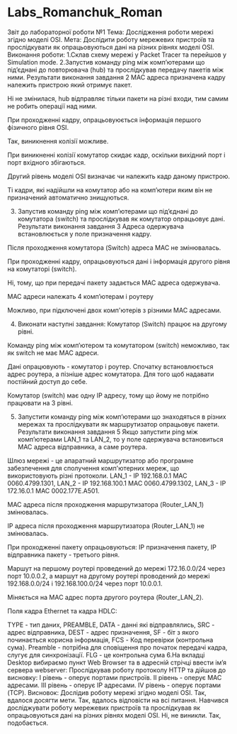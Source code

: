# Labs_Romanchuk_Roman
Звіт до лабораторної роботи №1
Тема: Дослідження роботи мережі згідно моделі OSI.
Мета: Дослідити роботу мережевих пристроїв та прослідкувати як опрацьовуються дані на різних рівнях моделі OSI.
Виконання роботи:
1.Склав схему мережі у Packet Tracer та перейшов у Simulation mode.
2.Запустив команду ping між комп’ютерами що під’єднані до повторювача (hub) та прослідкував передачу пакетів між ними.
Результати виконання завдання 2
MAC адреса призначена кадру належить пристрою який отримує пакет.

Ні не змінилася, hub відправляє тільки пакети на різні входи, тим самим не робить операції над ними.

При проходженні кадру, опрацьовуюється інформація першого фізичного рівня ОSI.

Так, виникнення колізії можливе.

При виникненні колізії комутатор скидає кадр, оскільки вихідний порт і порт вхідного збігаються.

Другий рівень моделі OSI визначає чи належить кадр даному пристрою.

Ті кадри, які надійшли на комутатор або на комп’ютери яким він не призначений автоматично знищуються.

3. Запустив команду ping між комп’ютерами що під’єднані до комутатора (switch) та прослідкував як комутатор опрацьовує дані.
Результати виконання завдання 3
Адреса одержувача встановлюється у поле призначення кадру.

Після проходження комутатора (Switch) адреса MAC не змінювалась.

При проходженні кадру, опрацьовуються дані і інформація другого рівня на комутаторі (switch).

Ні, тому, що при передачі пакету задається MAC адреса одержувача.

МАС адреси належать 4 комп’ютерам і роутеру

Можливо, при підключені двох комп'ютерів з різними MAC адресами.

4. Виконати наступні завдання:
Комутатор (Switch) працює на другому рівні.

Команду ping між комп’ютером та комутатором (switch) неможливо, так як switch не має MAC адреси.

Дані опрацювують - комутатор і роутер. Спочатку встановлюється адрес роутера, а пізніше адрес комутатора. Для того щоб надавати постійний доступ до себе.

Комутатор (switch) має одну ІР адресу, тому що йому не потрібно працювати на 3 рівні.

5. Запустити команду ping між комп’ютерами що знаходяться в різних мережах та прослідкувати як маршрутизатор опрацьовує пакети.
Результати виконання завдання 5
Якщо запустити ping між комп’ютерами LAN_1 та LAN_2, то у поле одержувача встановиться MAC адреса відправника, а саме роутера.

Шлюз мережі - це апаратний маршрутизатор або програмне забезпечення для сполучення комп'ютерних мереж, що використовують різні протоколи. LAN_1 - IP 192.168.0.1 MAC 0060.4799.1301, LAN_2 - IP 192.168.100.1 MAC 0060.4799.1302, LAN_3 - IP 172.16.0.1 MAC 0002.177E.A501.

MAC адреса після проходження маршрутизатора (Router_LAN_1) змінювалась.

ІР адреса після проходження маршрутизатора (Router_LAN_1) не змінювалась.

При проходженні пакету опрацьовуються: IP призначення пакету, IP відправника пакету - третього рівня.

Маршут на першому роутері проведений до мережі 172.16.0.0/24 через порт 10.0.0.2, а маршут на другому роутері проводений до мережі 192.168.0.0/24 і 192.168.100.0/24 через порт 10.0.0.1.

Міняється на MAC адрес порта другого роутера (Router_LAN_2).

Поля кадра Ethernet та кадра HDLC:

TYPE - тип даних, PREAMBLE, DATA - данні які відправлялись, SRC - адрес відправника, DEST - адрес призначення, SF - біт з якого починається корисна інформація, FCS - Код перевірки (контрольна сума).
Preamble - потрібна для сповіщення про початок передачі кадра, слугує для синхронізації. FLG - це контрольна сума
6.На вкладці Desktop вибираємо пункт Web Browser та в адресній стрічці ввести ім’я сервера webserver:
Прослідкував роботу протоколу HTTP та дійшов до висновку:
I рівень - оперує портами пристроїв.
II рівень - оперує MAC адресами.
ІII рівень - оперує IP адресами.
IV рівень - оперує портами (TCP).
Висновок:
Дослідив роботу мережі згідно моделі OSI.
Так, вдалося досягти мети.
Так, вдалось відповісти на всі питання.
Навчився досліджувати роботу мережевих пристроїв та прослідкував як опрацьовуються дані на різних рівнях моделі OSI.
Ні, не виникли.
Так, подобається.
